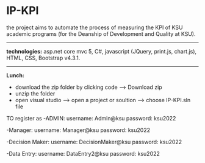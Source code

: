 # IP-KPI
the project aims to automate the process of measuring the KPI of KSU academic programs (for the Deanship of Development and Quality at KSU). 
***
**technologies:** asp.net core mvc 5, C#, javascript (JQuery, print.js, chart.js), HTML, CSS, Bootstrap v4.3.1.
***
**Lunch:**
- download the zip folder by clicking code --> Download zip
- unzip the folder 
- open visual studio --> open a project or soultion --> choose IP-KPI.sln file




TO register as 
-ADMIN:
username: Admin@ksu
password: ksu2022

-Manager:
username: Manager@ksu
password: ksu2022

-Decision Maker:
username: DecisionMaker@ksu
password: ksu2022

-Data Entry:
username: DataEntry2@ksu
password: ksu2022
